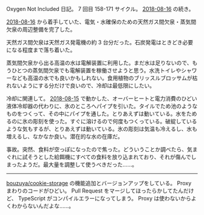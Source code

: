 Oxygen Not Included 日記。 7 回目 158-171 サイクル。 [2018-08-16][] の続き。

[2018-08-16][] から着手していた、電気・水確保のための天然ガス間欠泉・蒸気間欠泉の周辺整備を完了した。

天然ガス間欠泉は天然ガス発電機の約 3 台分だった。石炭発電はときどき必要になる程度まで落ち着いた。

蒸気間欠泉から出る高温の水は電解装置に利用した。まだ水は足りないので、もうひとつの蒸気間欠泉でも電解装置を稼働させようと思う。水洗トイレやシャワーなども高温の水でも良いかもしれない。食用植物のブリッスルブロッサムが枯れないようにする分だけで良いので、冷却は最低限にしたい。

冷却に関連して。 [2018-08-15][] で動かした、オーバーヒートと電力消費のひどい液体冷却器の代わりに、氷のところへパイプを引いた。タイルでため池のようなものをつくって、その中にパイプを通した。とりあえずは動いている。水をためるのに氷の彫刻を使った。すぐに溶けるので何度もつくっている。破綻しているような気もするが、とりあえずは動いている。氷の彫刻は気温も冷えるし、水も増えるし、なかなか良い。潜在的な水の在庫だ。

事故。突然、食料が空っぽになったので焦った。どういうことか調べたら、気まぐれに試そうとした給餌機にすべての食料を放り込まれており、それが傷んでしまったようだ。最大量を調整して使うべきだった……。

-----

[bouzuya/cookie-storage][] の機能追加とバージョンアップをしている。 Proxy まわりのコードがひどい。 Pull Request をマージしてほったらかしてたんだけど、 TypeScript がコンパイルエラーになってしまう。 Proxy は使わないからよくわからないんだよな……。

[2018-08-15]: https://blog.bouzuya.net/2018/08/15/
[2018-08-16]: https://blog.bouzuya.net/2018/08/16/
[bouzuya/cookie-storage]: https://github.com/bouzuya/cookie-storage
